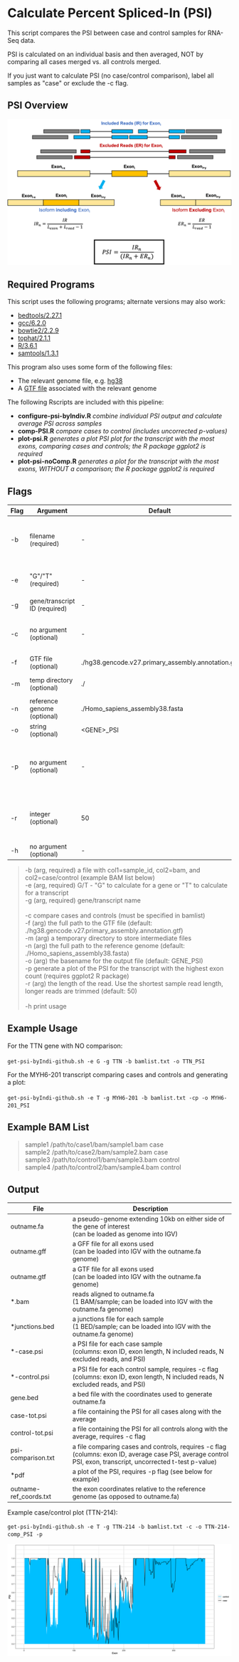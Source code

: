 Calculate Percent Spliced-In (PSI)
==================================

This script compares the PSI between case and control samples for RNA-Seq data.

PSI is calculated on an individual basis and then averaged, NOT by comparing all cases merged vs. all controls merged.

If you just want to calculate PSI (no case/control comparison), label all samples as "case" or exclude the -c flag.

PSI Overview
------------

![](PSI-graphic.png "A graphic summarizing PSI")

Required Programs
-----------------

This script uses the following programs; alternate versions may also work:

  * [bedtools/2.27.1](https://github.com/arq5x/bedtools2)
  * [gcc/6.2.0](https://linuxfromscratch.org/blfs/view/7.10/general/gcc.html)
  * [bowtie2/2.2.9](http://bowtie-bio.sourceforge.net/bowtie2/index.shtml)
  * [tophat/2.1.1](https://ccb.jhu.edu/software/tophat/index.shtml)
  * [R/3.6.1](https://www.r-project.org/)
  * [samtools/1.3.1](http://www.htslib.org/doc/1.3.1/samtools.html)

This program also uses some form of the following files:

  * The relevant genome file, e.g. [hg38](https://console.cloud.google.com/storage/browser/genomics-public-data/resources/broad/hg38/v0/)
  * A [GTF file](https://www.gencodegenes.org/human/release_27.html) associated with the relevant genome

The following Rscripts are included with this pipeline:

  * **configure-psi-byIndiv.R** *combine individual PSI output and calculate average PSI across samples* 
  * **comp-PSI.R** *compare cases to control (includes uncorrected p-values)*
  * **plot-psi.R** *generates a plot PSI plot for the transcript with the most exons, comparing cases and controls; the R package ggplot2 is required*
  * **plot-psi-noComp.R** *generates a plot for the transcript with the most exons, WITHOUT a comparison; the R package ggplot2 is required*


Flags
-----

| Flag | Argument                          | Default                                            | Description |
|------|-----------------------------------|----------------------------------------------------|-------------|
| -b   | filename (required)               | -                                                  | a file with col1=sample_id, col2=bam, and col2=case/control (example BAM list below) |
| -e   | \"G\"/\"T\" (required)            | -                                                  | \"G\" to calculate for a gene or \"T\" to calculate for a transcript
| -g   | gene/transcript ID (required)     | -                                                  | gene/transcript of interest |
| -c   | no argument  (optional)           | -                                                  | compare cases and controls (must be specified in bamlist) |
| -f   | GTF file (optional)               | ./hg38.gencode.v27.primary_assembly.annotation.gtf | the full path to the reference GTF file |
| -m   | temp directory (optional)         | ./                                                 | a temporary directory to store intermediate files |
| -n   | reference genome (optional)       | ./Homo_sapiens_assembly38.fasta                    | the full path to the reference genome |
| -o   | string (optional)                 | \<GENE\>_PSI                                       | the basename for output files |
| -p   | no argument (optional)            | -                                                  | generate a plot of the PSI for the transcript with the highest exon count (requires ggplot2 R package) |
| -r   | integer (optional)                | 50                                                 | the length of the read. Use the shortest sample read length, longer reads are trimmed |
| -h   | no argument (optional)            | -                                                  | print usage |



> -b (arg, required)     a file with col1=sample_id, col2=bam, and col2=case/control (example BAM list below)<br />
> -e (arg, required)     G/T - \"G\" to calculate for a gene or \"T\" to calculate for a transcript<br />
> -g (arg, required)     gene/transcript name<br />
><br />
> -c                     compare cases and controls (must be specified in bamlist)<br />
> -f (arg)               the full path to the GTF file (default: ./hg38.gencode.v27.primary_assembly.annotation.gtf)<br />
> -m (arg)               a temporary directory to store intermediate files<br />
> -n (arg)               the full path to the reference genome (default: ./Homo_sapiens_assembly38.fasta)<br />
> -o (arg)               the basename for the output file (default: GENE_PSI)<br />
> -p                     generate a plot of the PSI for the transcript with the highest exon count (requires ggplot2 R package)<br />
> -r (arg)               the length of the read. Use the shortest sample read length, longer reads are trimmed (default: 50)<br />
><br />
> -h                     print usage


Example Usage
-------------

For the TTN gene with NO comparison:<br /><br />
    `get-psi-byIndi-github.sh -e G -g TTN -b bamlist.txt -o TTN_PSI`

For the MYH6-201 transcript comparing cases and controls and generating a plot:<br /><br />
    `get-psi-byIndi-github.sh -e T -g MYH6-201 -b bamlist.txt -cp -o MYH6-201_PSI`


Example BAM List
----------------

> sample1	/path/to/case1/bam/sample1.bam	case<br />
> sample2	/path/to/case2/bam/sample2.bam	case<br />
> sample3	/path/to/control1/bam/sample3.bam	control<br />
> sample4	/path/to/control2/bam/sample4.bam	control<br />


Output
------

| File                   | Description                                                                                                                             |
|------------------------|-----------------------------------------------------------------------------------------------------------------------------------------|
| outname.fa             | a pseudo-genome extending 10kb on either side of the gene of interest<br /> (can be loaded as genome into IGV)                          |
| outname.gff            | a GFF file for all exons used <br /> (can be loaded into IGV with the outname.fa genome)                                                |
| outname.gtf            | a GTF file for all exons used <br /> (can be loaded into IGV with the outname.fa genome)                                                |
| *.bam                  | reads aligned to outname.fa <br /> (1 BAM/sample; can be loaded into IGV with the outname.fa genome)                                    |
| *junctions.bed         | a junctions file for each sample<br /> (1 BED/sample; can be loaded into IGV with the outname.fa genome)                                |
| *-case.psi             | a PSI file for each case sample <br /> (columns: exon ID, exon length, N included reads, N excluded reads, and PSI)                     |
| *-control.psi          | a PSI file for each control sample, requires -c flag<br /> (columns: exon ID, exon length, N included reads, N excluded reads, and PSI) |
| gene.bed               | a bed file with the coordinates used to generate outname.fa                                                                             |
| case-tot.psi           | a file containing the PSI for all cases along with the average                                                                          |
| control-tot.psi        | a file containing the PSI for all controls along with the average, requires -c flag                                                     |
| psi-comparison.txt     | a file comparing cases and controls, requires -c flag<br /> (columns: exon ID, average case PSI, average control PSI, exon, transcript, uncorrected t-test p-value) |
| *pdf                   | a plot of the PSI, requires -p flag (see below for example)                                                                             |
| outname-ref_coords.txt | the exon coordinates relative to the reference genome (as opposed to outname.fa)                                                        |

Example case/control plot (TTN-214):

`get-psi-byIndi-github.sh -e T -g TTN-214 -b bamlist.txt -c -o TTN-214-comp_PSI -p`


![TTN-214-comp_PSI-out/TTN-214-comp_PSI-plot.pdf](TTN-214-comp_PSI-plot.png "A sample PSI-comparison plot")






